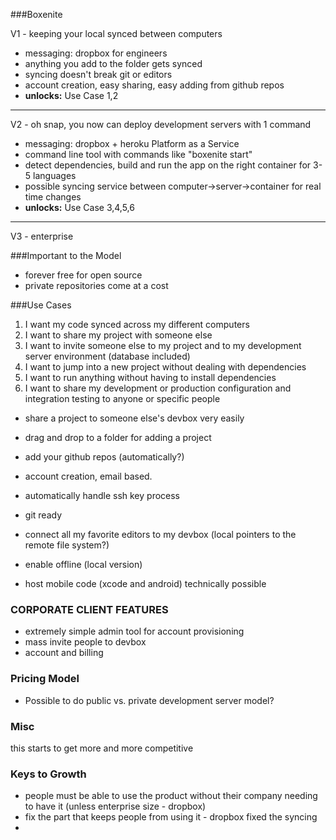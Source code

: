 ###Boxenite

V1 - keeping your local synced between computers
* messaging: dropbox for engineers
* anything you add to the folder gets synced
* syncing doesn't break git or editors
* account creation, easy sharing, easy adding from github repos
* **unlocks:** Use Case 1,2

***

V2 - oh snap, you now can deploy development servers with 1 command
* messaging: dropbox + heroku Platform as a Service
* command line tool with commands like "boxenite start"
* detect dependencies, build and run the app on the right container for 3-5 languages
* possible syncing service between computer->server->container for real time changes
* **unlocks:** Use Case 3,4,5,6

***

V3 - enterprise

###Important to the Model
* forever free for open source
* private repositories come at a cost

###Use Cases
1. I want my code synced across my different computers
2. I want to share my project with someone else
3. I want to invite someone else to my project and to my development server environment (database included)
4. I want to jump into a new project without dealing with dependencies
5. I want to run anything without having to install dependencies
6. I want to share my development or production configuration and integration testing to anyone or specific people


* share a project to someone else's devbox very easily
* drag and drop to a folder for adding a project
* add your github repos (automatically?)
* account creation, email based. 
* automatically handle ssh key process
* git ready
* connect all my favorite editors to my devbox (local pointers to the remote file system?)
* enable offline (local version) 

* host mobile code (xcode and android) technically possible

### CORPORATE CLIENT FEATURES
* extremely simple admin tool for account provisioning
* mass invite people to devbox
* account and billing

### Pricing Model
* Possible to do public vs. private development server model? 


### Misc
this starts to get more and more competitive


### Keys to Growth
* people must be able to use the product without their company needing to have it (unless enterprise size - dropbox)
* fix the part that keeps people from using it - dropbox fixed the syncing
* 
